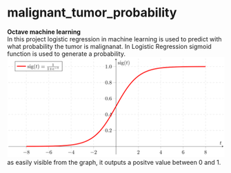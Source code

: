# malignant_tumor_probability
**Octave machine learning**<br>
In this project logistic regression in machine learning is used to predict with what probability the tumor is malignanat.
In Logistic Regression sigmoid function is used to generate a probability.
![sigmiod function](https://github.com/parasgulati/malignant_tumor_probability/blob/master/sigmoid%20graph.png)    
as easily visible from the graph, it outputs a positve value between 0 and 1.
